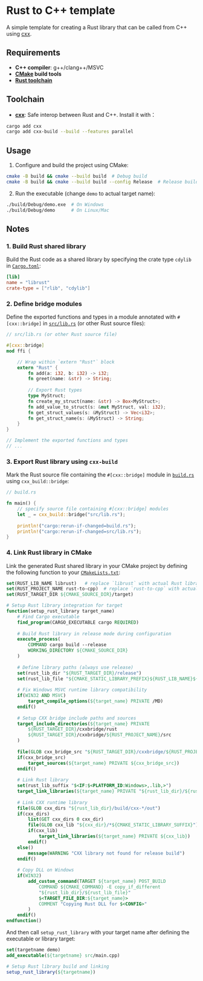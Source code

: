# Rust to C++ template

A simple template for creating a Rust library that can be called from C++ using [cxx](https://cxx.rs/).

## Requirements

- **C++ compiler**: g++/clang++/MSVC
- **[CMake](https://cmake.org/download/) build tools**
- **[Rust toolchain](https://www.rust-lang.org/tools/install)**


## Toolchain

- **[cxx](https://cxx.rs/)**: Safe interop between Rust and C++. Install it with：
```bash
cargo add cxx
cargo add cxx-build --build --features parallel
```

## Usage

1. Configure and build the project using CMake:
```bash
cmake -B build && cmake --build build  # Debug build
cmake -B build && cmake --build build --config Release  # Release build
```

2. Run the executable (change `demo` to actual target name):
```bash
./build/Debug/demo.exe  # On Windows
./build/Debug/demo      # On Linux/Mac
```


## Notes

### 1. Build Rust shared library

Build the Rust code as a shared library by specifying the crate type `cdylib` in [`Cargo.toml`](Cargo.toml):

```toml
[lib]
name = "librust"
crate-type = ["rlib", "cdylib"]
```

### 2. Define bridge modules

Define the exported functions and types in a module annotated with `#[cxx::bridge]` in [`src/lib.rs`](src/lib.rs) (or other Rust source files):

```rust
// src/lib.rs (or other Rust source file)

#[cxx::bridge]
mod ffi {

    // Wrap within `extern "Rust"` block
    extern "Rust" {
        fn add(a: i32, b: i32) -> i32;
        fn greet(name: &str) -> String;
        
        // Export Rust types
        type MyStruct;
        fn create_my_struct(name: &str) -> Box<MyStruct>;
        fn add_value_to_struct(s: &mut MyStruct, val: i32);
        fn get_struct_values(s: &MyStruct) -> Vec<i32>;
        fn get_struct_name(s: &MyStruct) -> String;
    }
}

// Implement the exported functions and types
// ...

```

### 3. Export Rust library using `cxx-build`

Mark the Rust source file containing the `#[cxx::bridge]` module in [`build.rs`](build.rs) using `cxx_build::bridge`:

```rust
// build.rs

fn main() {
    // specify source file containing #[cxx::bridge] modules
    let _ = cxx_build::bridge("src/lib.rs");   
    
    println!("cargo:rerun-if-changed=build.rs");
    println!("cargo:rerun-if-changed=src/lib.rs");
}
```


### 4. Link Rust library in CMake

Link the generated Rust shared library in your CMake project by defining the following function to your [`CMakeLists.txt`](CMakeLists.txt):

```cmake
set(RUST_LIB_NAME librust)   # replace `librust` with actual Rust library name
set(RUST_PROJECT_NAME rust-to-cpp)  # replace `rust-to-cpp` with actual Cargo project name
set(RUST_TARGET_DIR ${CMAKE_SOURCE_DIR}/target)

# Setup Rust library integration for target
function(setup_rust_library target_name)
    # Find Cargo executable
    find_program(CARGO_EXECUTABLE cargo REQUIRED)
    
    # Build Rust library in release mode during configuration
    execute_process(
        COMMAND cargo build --release
        WORKING_DIRECTORY ${CMAKE_SOURCE_DIR}
    )
    
    # Define library paths (always use release)
    set(rust_lib_dir "${RUST_TARGET_DIR}/release")
    set(rust_lib_file "${CMAKE_STATIC_LIBRARY_PREFIX}${RUST_LIB_NAME}${CMAKE_SHARED_LIBRARY_SUFFIX}")
    
    # Fix Windows MSVC runtime library compatibility
    if(WIN32 AND MSVC)
        target_compile_options(${target_name} PRIVATE /MD)
    endif()
    
    # Setup CXX bridge include paths and sources
    target_include_directories(${target_name} PRIVATE 
        ${RUST_TARGET_DIR}/cxxbridge/rust
        ${RUST_TARGET_DIR}/cxxbridge/${RUST_PROJECT_NAME}/src
    )
    
    file(GLOB cxx_bridge_src "${RUST_TARGET_DIR}/cxxbridge/${RUST_PROJECT_NAME}/src/*.cc")
    if(cxx_bridge_src)
        target_sources(${target_name} PRIVATE ${cxx_bridge_src})
    endif()
        
    # Link Rust library
    set(rust_lib_suffix "$<IF:$<PLATFORM_ID:Windows>,.lib,>")
    target_link_libraries(${target_name} PRIVATE "${rust_lib_dir}/${rust_lib_file}${rust_lib_suffix}")
    
    # Link CXX runtime library
    file(GLOB cxx_dirs "${rust_lib_dir}/build/cxx-*/out")
    if(cxx_dirs)
        list(GET cxx_dirs 0 cxx_dir)
        file(GLOB cxx_lib "${cxx_dir}/*${CMAKE_STATIC_LIBRARY_SUFFIX}")
        if(cxx_lib)
            target_link_libraries(${target_name} PRIVATE ${cxx_lib})
        endif()
    else()
        message(WARNING "CXX library not found for release build")
    endif()
    
    # Copy DLL on Windows
    if(WIN32)
        add_custom_command(TARGET ${target_name} POST_BUILD
            COMMAND ${CMAKE_COMMAND} -E copy_if_different
            "${rust_lib_dir}/${rust_lib_file}"
            $<TARGET_FILE_DIR:${target_name}>
            COMMENT "Copying Rust DLL for $<CONFIG>"
        )
    endif()
endfunction()
```

And then call `setup_rust_library` with your target name after defining the executable or library target:

```cmake
set(targetname demo)
add_executable(${targetname} src/main.cpp)

# Setup Rust library build and linking
setup_rust_library(${targetname})
```


